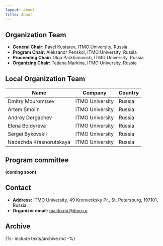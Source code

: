 ```yaml
---
layout: about
title: About
---
```




## Organization Team

- **General Chair:** Pavel Kustarev, ITMO University, Russia
- **Program Chair:** Aleksandr Penskoi, ITMO University, Russia
- **Proceeding Сhair:** Olga Parkhimovich, ITMO University, Russia
- **Organizing Сhair:** Tatiana Markina, ITMO University, Russia

## Local Organization Team

| Name                    | Company         | Country |
|-------------------------|-----------------|---------|
| Dmitry Mouromtsev       | ITMO University | Russia  |
| Artem Smolin            | ITMO University | Russia  |
| Andrey Dergachev        | ITMO University | Russia  |
| Elena Boldyreva         | ITMO University | Russia  |
| Sergei Bykovskii        | ITMO University | Russia  |
| Nadezhda Krasnorutskaya | ITMO University | Russia  |


## Program committee

<strong>(coming soon)</strong>

<!-- | Name | Company | Country | -->
<!-- |------|---------|---------| -->
<!-- |      |         |         | -->

## Contact

- **Address:** ITMO University, 49 Kronverksky Pr., St. Petersburg, 197101, Russia
- **Organizer email:** <mailto:mr@itmo.ru>

## Archive

{%- include texts/archive.md -%}
